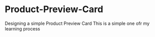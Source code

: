 # Product-Preview-Card

Designing a simple Product Preview Card
This is a simple one ofr my learning process